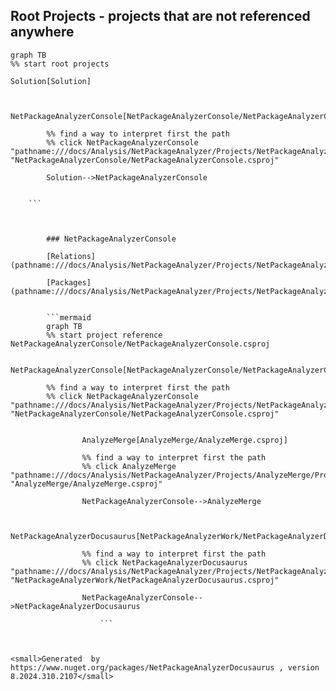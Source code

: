 
## Root Projects - projects that are not referenced anywhere

```mermaid
graph TB
%% start root projects

Solution[Solution]


        NetPackageAnalyzerConsole[NetPackageAnalyzerConsole/NetPackageAnalyzerConsole.csproj]

        %% find a way to interpret first the path
        %% click NetPackageAnalyzerConsole "pathname:///docs/Analysis/NetPackageAnalyzer/Projects/NetPackageAnalyzerConsole/ProjectReferences" "NetPackageAnalyzerConsole/NetPackageAnalyzerConsole.csproj"

        Solution-->NetPackageAnalyzerConsole


    ```



        ### NetPackageAnalyzerConsole

        [Relations](pathname:///docs/Analysis/NetPackageAnalyzer/Projects/NetPackageAnalyzerConsole/ProjectReferences)

        [Packages](pathname:///docs/Analysis/NetPackageAnalyzer/Projects/NetPackageAnalyzerConsole/Packages)


        ```mermaid
        graph TB
        %% start project reference NetPackageAnalyzerConsole/NetPackageAnalyzerConsole.csproj

        NetPackageAnalyzerConsole[NetPackageAnalyzerConsole/NetPackageAnalyzerConsole.csproj]

        %% find a way to interpret first the path
        %% click NetPackageAnalyzerConsole "pathname:///docs/Analysis/NetPackageAnalyzer/Projects/NetPackageAnalyzerConsole/ProjectReferences" "NetPackageAnalyzerConsole/NetPackageAnalyzerConsole.csproj"


                AnalyzeMerge[AnalyzeMerge/AnalyzeMerge.csproj]

                %% find a way to interpret first the path
                %% click AnalyzeMerge "pathname:///docs/Analysis/NetPackageAnalyzer/Projects/AnalyzeMerge/ProjectReferences" "AnalyzeMerge/AnalyzeMerge.csproj"

                NetPackageAnalyzerConsole-->AnalyzeMerge

            
                NetPackageAnalyzerDocusaurus[NetPackageAnalyzerWork/NetPackageAnalyzerDocusaurus.csproj]

                %% find a way to interpret first the path
                %% click NetPackageAnalyzerDocusaurus "pathname:///docs/Analysis/NetPackageAnalyzer/Projects/NetPackageAnalyzerDocusaurus/ProjectReferences" "NetPackageAnalyzerWork/NetPackageAnalyzerDocusaurus.csproj"

                NetPackageAnalyzerConsole-->NetPackageAnalyzerDocusaurus

                    ```
    


<small>Generated  by https://www.nuget.org/packages/NetPackageAnalyzerDocusaurus , version 8.2024.310.2107</small>